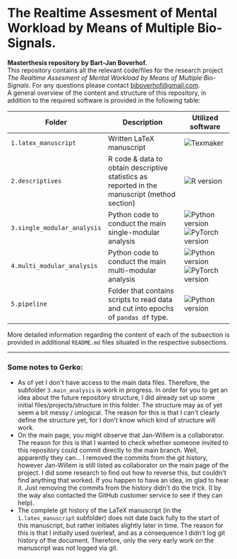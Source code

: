 # The Realtime Assesment of Mental Workload by Means of Multiple Bio-Signals.


**Masterthesis repository by Bart-Jan Boverhof.**  
This repository contains all the relevant code/files for the research project *The Realtime Assesment of Mental Workload by Means of Multiple Bio-Signals*. For any questions please contact bjboverhof@gmail.com.  
A general overview of the content and structure of this repository, in addition to the required software is provided in the following table:

| Folder | Description | Utilized software |
| ----------- | ----------- | ----------------- |
| `1.latex_manuscript` | Written LaTeX manuscript | ![Texmaker](https://img.shields.io/badge/Texmaker-%35.0-orange) |
| `2.descriptives` | R code & data to obtain descriptive statistics as reported in the manuscript (method section) | ![R version](https://img.shields.io/badge/R-%33.6-blue) |
| `3.single_modular_analysis` | Python code to conduct the main single-modular analysis | ![Python version](https://img.shields.io/badge/Python-%33.9-yellow) ![PyTorch version](https://img.shields.io/badge/PyTorch-%31.7-green) | 
| `4.multi_modular_analysis` | Python code to conduct the main multi-modular analysis | ![Python version](https://img.shields.io/badge/Python-%33.9-yellow) ![PyTorch version](https://img.shields.io/badge/PyTorch-%31.7-green) | 
| `5.pipeline` | Folder that contains scripts to read data and cut into epochs of `pandas df` type. | ![Python version](https://img.shields.io/badge/Python-%33.9-yellow) |

More detailed information regarding the content of each of the subsection is provided in additional `README.md` files situated in the respective subsections.

---
### Some notes to Gerko: 
- As of yet I don't have access to the main data files. Therefore, the subfolder `3.main_analysis` is work in progress. In order for you to get an idea about the future repository structure, I did already set up some initial files/projects/structure in this folder. The structure may as of yet seem a bit messy / unlogical. The reason for this is that I can't clearly define the structure yet, for I don't know which kind of structure will work. 
- On the main page, you might observe that Jan-Willem is a collaborator. The reason for this is that I wanted to check whether someone invited to this repository could commit directly to the main branch. Well, apparently they can... I removed the commits from the git history, however Jan-Willem is still listed as collaborator on the main page of the project. I did some research to find out how to reverse this, but couldn't find anything that worked. If you happen to have an idea, im glad to hear it. Just removing the commits from the history didn't do the trick. (I by the way also contacted the GitHub customer service to see if they can help).
- The complete git history of the LaTeX manuscript (in the `1.latex_manuscript` subfolder) does not date back fully to the start of this manuscript, but rather initiates slightly later in time. The reason for this is that I initially used overleaf, and as a consequence I didn't log git history of the document. Therefore, only the very early work on the manuscript was not logged via git. 
